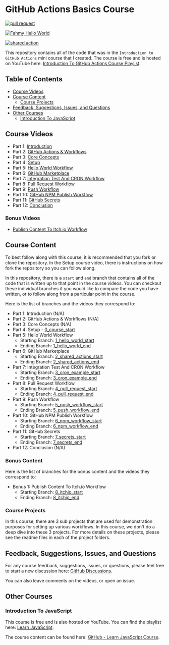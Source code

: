 # GitHub Actions Basics Course

[![pull request](https://github.com/Mohamed-Hassan-Dev/github-actions-basics-course/actions/workflows/pull-request_Fahmy.yaml/badge.svg)](https://github.com/Mohamed-Hassan-Dev/github-actions-basics-course/actions/workflows/pull-request_Fahmy.yaml)

[![Fahmy Hello World](https://github.com/Mohamed-Hassan-Dev/github-actions-basics-course/actions/workflows/hello-world_Fahmy.yaml/badge.svg)](https://github.com/Mohamed-Hassan-Dev/github-actions-basics-course/actions/workflows/hello-world_Fahmy.yaml)

[![shared action](https://github.com/Mohamed-Hassan-Dev/github-actions-basics-course/actions/workflows/shared-actions_Fahmy.yaml/badge.svg)](https://github.com/Mohamed-Hassan-Dev/github-actions-basics-course/actions/workflows/shared-actions_Fahmy.yaml)

This repository contains all of the code that was in the `Introduction to GitHub Actions` mini course that I created. The course is free and is hosted on YouTube here: [Introduction To GitHub Actions Course Playlist](https://www.youtube.com/watch?v=6FZEfoRlSXc&list=PLmcXe0-sfoSig2tvPV6FOLFb9O5ruP_mG).

## Table of Contents

- [Course Videos](#course-videos)
- [Course Content](#course-content)
  - [Course Projects](#course-projects)
- [Feedback, Suggestions, Issues, and Questions](#feedback-suggestions-issues-and-questions)
- [Other Courses](#other-courses)
  - [Introduction To JavaScript](#introduction-to-javascript)

## Course Videos

- Part 1: [Introduction](https://youtu.be/6FZEfoRlSXc)
- Part 2: [GitHub Actions & Workflows](https://youtu.be/Bmp6oWgwS1c)
- Part 3: [Core Concepts](https://youtu.be/LsvCD3jhyH0)
- Part 4: [Setup](https://youtu.be/IceH_0_9c5o)
- Part 5: [Hello World Workflow](https://youtu.be/eCOv4AeC6Ic)
- Part 6: [GitHub Marketplace](https://youtu.be/_Jenrwr86kI)
- Part 7: [Integration Test And CRON Workflow](https://youtu.be/qXirDGGrG34)
- Part 8: [Pull Request Workflow](https://youtu.be/0U5QNUoF36I)
- Part 9: [Push Workflow](https://youtu.be/FanJf-RFPAQ)
- Part 10: [GitHub NPM Publish Workflow](https://youtu.be/9pEBe7yArV8)
- Part 11: [GitHub Secrets](https://youtu.be/nmWLoSBOlJM)
- Part 12: [Conclusion](https://youtu.be/5-EFvnLC0FQ)

### Bonus Videos

- [Publish Content To Itch.io Workflow](#TODO)

## Course Content

To best follow along with this course, it is recommended that you fork or clone the repository. In the Setup course video, there is instructions on how fork the repository so you can follow along.

In this repository, there is a `start` and `end` branch that contains all of the code that is written up to that point in the course videos. You can checkout these individual branches if you would like to compare the code you have written, or to follow along from a particular point in the course.

Here is the list of branches and the videos they correspond to:

- Part 1: Introduction (N/A)
- Part 2: GitHub Actions & Workflows (N/A)
- Part 3: Core Concepts (N/A)
- Part 4: Setup - [0_course_start](https://github.com/devshareacademy/github-actions-basics-course/tree/0_course_start)
- Part 5: Hello World Workflow
  - Starting Branch: [1_hello_world_start](https://github.com/devshareacademy/github-actions-basics-course/tree/1_hello_world_start)
  - Ending Branch: [1_hello_world_end](https://github.com/devshareacademy/github-actions-basics-course/tree/1_hello_world_end)
- Part 6: GitHub Marketplace
  - Starting Branch: [2_shared_actions_start](https://github.com/devshareacademy/github-actions-basics-course/tree/2_shared_actions_start)
  - Ending Branch: [2_shared_actions_end](https://github.com/devshareacademy/github-actions-basics-course/tree/2_shared_actions_end)
- Part 7: Integration Test And CRON Workflow
  - Starting Branch: [3_cron_example_start](https://github.com/devshareacademy/github-actions-basics-course/tree/3_cron_example_start)
  - Ending Branch: [3_cron_example_end](https://github.com/devshareacademy/github-actions-basics-course/tree/3_cron_example_end)
- Part 8: Pull Request Workflow
  - Starting Branch: [4_pull_request_start](https://github.com/devshareacademy/github-actions-basics-course/tree/4_pull_request_start)
  - Ending Branch: [4_pull_request_end](https://github.com/devshareacademy/github-actions-basics-course/tree/4_pull_request_end)
- Part 9: Push Workflow
  - Starting Branch: [5_push_workflow_start](https://github.com/devshareacademy/github-actions-basics-course/tree/5_push_workflow_start)
  - Ending Branch: [5_push_workflow_end](https://github.com/devshareacademy/github-actions-basics-course/tree/5_push_workflow_end)
- Part 10: GitHub NPM Publish Workflow
  - Starting Branch: [6_npm_workflow_start](https://github.com/devshareacademy/github-actions-basics-course/tree/6_npm_workflow_start)
  - Ending Branch: [6_npm_workflow_end](https://github.com/devshareacademy/github-actions-basics-course/tree/6_npm_workflow_end)
- Part 11: GitHub Secrets
  - Starting Branch: [7_secrets_start](https://github.com/devshareacademy/github-actions-basics-course/tree/7_secrets_start)
  - Ending Branch: [7_secrets_end](https://github.com/devshareacademy/github-actions-basics-course/tree/7_secrets_end)
- Part 12: Conclusion (N/A)

### Bonus Content

Here is the list of branches for the bonus content and the videos they correspond to:

- Bonus 1: Publish Content To Itch.io Workflow
  - Starting Branch: [8_itchio_start](https://github.com/devshareacademy/github-actions-basics-course/tree/8_itchio_start)
  - Ending Branch: [8_itchio_end](https://github.com/devshareacademy/github-actions-basics-course/tree/8_itchio_end)

### Course Projects

In this course, there are 3 sub projects that are used for demonstration purposes for setting up various workflows. In this course, we don't do a deep dive into these 3 projects. For more details on these projects, please see the readme files in each of the project folders.

## Feedback, Suggestions, Issues, and Questions

For any course feedback, suggestions, issues, or questions, please feel free to start a new discussion here: [GitHub Discussions](https://github.com/devshareacademy/github-actions-basics-course/discussions).

You can also leave comments on the videos, or open an issue.

## Other Courses

### Introduction To JavaScript

This course is free and is also hosted on YouTube. You can find the playlist here: [Learn JavaScript](https://www.youtube.com/playlist?list=PLmcXe0-sfoSgHQRKVWeJuIldauc9dL4rR).

The course content can be found here: [GitHub - Learn JavaScript Course](https://github.com/scottwestover/learn-javascript-course).
